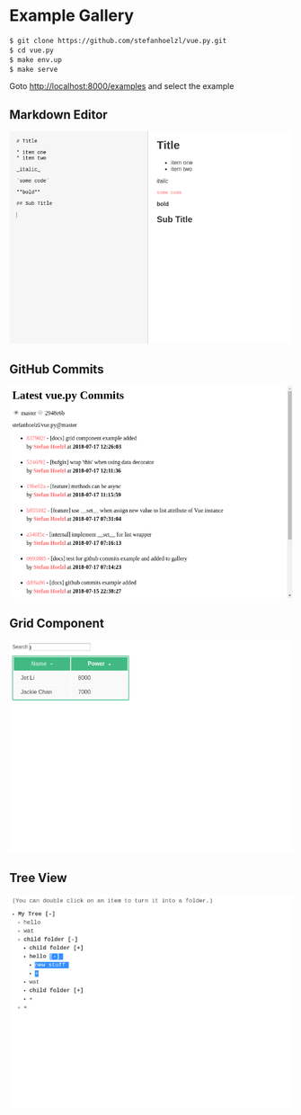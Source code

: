 # Example Gallery

```bash
$ git clone https://github.com/stefanhoelzl/vue.py.git
$ cd vue.py
$ make env.up
$ make serve
```
Goto [http://localhost:8000/examples](http://localhost:8000/examples) and select the example

## Markdown Editor
[![Markdown Editor Screenshot](https://raw.githubusercontent.com/stefanhoelzl/ci-results/vue.py/master/examples/markdown_editor.png)](https://github.com/stefanhoelzl/vue.py/tree/master/examples/markdown_editor)

## GitHub Commits
[![GitHub Commits Screenshot](https://raw.githubusercontent.com/stefanhoelzl/ci-results/vue.py/master/examples/github_commits.png)](https://github.com/stefanhoelzl/vue.py/tree/master/examples/github_commits)

## Grid Component
[![Grid Component Screenshot](https://raw.githubusercontent.com/stefanhoelzl/ci-results/vue.py/master/examples/grid_component.png)](https://github.com/stefanhoelzl/vue.py/tree/master/examples/grid_component)

## Tree View
[![Tree View Screenshot](https://raw.githubusercontent.com/stefanhoelzl/ci-results/vue.py/master/examples/tree_view.png)](https://github.com/stefanhoelzl/vue.py/tree/master/examples/tree_view)
